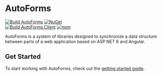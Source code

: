 # AutoForms

[![Build AutoForms](https://github.com/Chacaroon/FormBuilder/actions/workflows/dotnet.yml/badge.svg)](https://github.com/Chacaroon/FormBuilder/actions/workflows/dotnet.yml)
[![NuGet](https://img.shields.io/nuget/v/AutoForms.svg)](https://www.nuget.org/packages/AutoForms/)
<br/>
[![Build AutoForms.Client](https://github.com/Chacaroon/AutoForms/actions/workflows/npm-publish.yml/badge.svg)](https://github.com/Chacaroon/AutoForms/actions/workflows/npm-publish.yml)
[![npm](https://img.shields.io/npm/v/@auto-forms/client)](https://www.npmjs.com/package/@auto-forms/client)

AutoForms is a system of libraries designed to synchronize a data structure between parts of a web application based on ASP.NET 6 and Angular.

## Get Started

To start working with AutoForms, check out the [getting started guide](docs/GetStarted.md).

